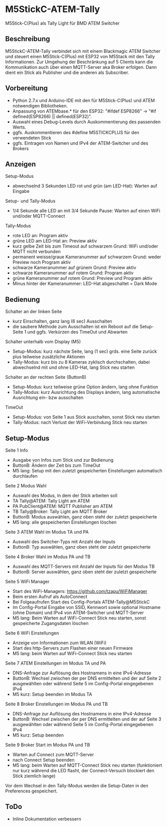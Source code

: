 # M5StickC-ATEM-Tally
M5Stick-C(Plus) als Tally Light für BMD ATEM Switcher

## Beschreibung
M5StickC-ATEM-Tally verbindet sich mit einem Blackmagic ATEM Switcher und steuert einen M5Stick-C(Plus) mit ESP32 von M5Stack mit den Tally Informationen.
Zur Umgehung der Beschränkung auf 5 Clients kann die Kommunikation auch über einen MQTT-Server aka Broker erfolgen. 
Dann dient ein Stick als Publisher und die anderen als Subscriber. 

## Vorbereitung
- Python 2.7.x und Arduino-IDE mit den für M5Stick-C(Plus) und ATEM notwendigen Bibliotheken. 
- Anpassung von ATEMbase.* für den ESP32: "#ifdef ESP8266" -> "#if defined(ESP8266) || defined(ESP32)".
- Auswahl eines Debug-Levels durch Auskommentierung des passenden Werts. 
- ggfs. Auskommentieren des #define M5STICKCPLUS für den verwendeten Stick
- ggfs. Eintragen von Namen und IPv4 der ATEM-Switcher und des Brokers 

## Anzeigen
Setup-Modus
- abwechselnd 3 Sekunden LED rot und grün (am LED-Hat): Warten auf Eingabe

Setup- und Tally-Modus
- 1/4 Sekunde alle LED an mit 3/4 Sekunde Pause: Warten auf einen WiFi und/oder MQTT-Connect

Tally-Modus
- rote LED an: Program aktiv
- grüne LED am LED-Hat an: Preview aktiv
- kurz gelbe Zeit bis zum Timeout auf schwarzem Grund: WiFi und/oder MQTT nicht verbunden
- permanent weisse/graue Kameranummer auf schwarzem Grund: weder Preview noch Program aktiv
- schwarze Kameranummer auf grünem Grund: Preview aktiv
- schwarze Kameranummer auf rotem Grund: Program aktiv
- grüne Kameranummer auf rotem Grund: Preview und Program aktiv
- Minus hinter der Kameranummer: LED-Hat abgeschaltet = Dark Mode

## Bedienung
Schalter an der linken Seite 
- kurz Einschalten, ganz lang (6 sec) Ausschalten
- die saubere Methode zum Ausschalten ist ein Reboot auf die Setup-Seite 1 und ggfs. Verkürzen des TimeOut und Abwarten

Schalter unterhalb vom Display (M5) 
- Setup-Modus: kurz nächste Seite, lang (1 sec) grds. eine Seite zurück plus teilweise zusätzliche Aktionen
- Tally-Modus: kurz bis zu 8 Kameras zyklisch durchschalten, dabei abwechselnd mit und ohne LED-Hat, lang Stick neu starten

Schalter an der rechten Seite (ButtonB)
- Setup-Modus: kurz teilweise grüne Option ändern, lang ohne Funktion
- Tally-Modus: kurz Ausrichtung des Displays ändern, lang automatische Ausrichtung ein- bzw ausschalten 

TimeOut 
- Setup-Modus: von Seite 1 aus Stick auschalten, sonst Stick neu starten
- Tally-Modus: nach Verlust der WiFi-Verbindung Stick neu starten

## Setup-Modus
Seite 1 Info
- Ausgabe von Infos zum Stick und zur Bedienung
- ButtonB: Ändern der Zeit bis zum TimeOut
- M5 lang: Setup mit den zuletzt gespeicherten Einstellungen automatisch durchlaufen

Seite 2 Modus Wahl
- Auswahl des Modus, in dem der Stick arbeiten soll
- TA Tally@ATEM: Tally Light am ATEM
- PA PubClient@ATEM: MQTT Publisher am ATEM
- TB Tally@Broker: Tally Light am MQTT Broker
- ButtonB: Modus auswählen, ganz oben steht der zuletzt gespeicherte
- M5 lang: alle gespeicherten Einstellungen löschen

Seite 3 ATEM Wahl im Modus TA und PA
- Auswahl des Switcher-Typs mit Anzahl der Inputs
- ButtonB: Typ auswählen, ganz oben steht der zuletzt gespeicherte

Seite 4 Broker Wahl im Modus PA und TB
- Auswahl des MQTT-Servers mit Anzahl der Inputs für den Modus TB
- ButtonB: Server auswählen, ganz oben steht der zuletzt gespeicherte

Seite 5 WiFi Manager
- Start des WiFi-Managers: https://github.com/tzapu/WiFiManager
- Beim ersten Aufruf als AutoConnect
- Bei Folgeaufrufen Start des Config-Portals ATEM-Tally@M5StickC
- Im Config-Portal Eingabe von SSID, Kennwort sowie optional Hostname (ohne Domain) und IPv4 von ATEM-Switcher und MQTT-Server
- M5 lang: Beim Warten auf WiFi-Connect Stick neu starten, sonst gespeicherte Zugangsdaten löschen

Seite 6 WiFi Einstellungen
- Anzeige von Informationen zum WLAN (WiFi)
- Start des http-Servers zum Flashen einer neuen Firmware
- M5 lang: beim Warten auf WiFi-Connect Stick neu starten

Seite 7 ATEM Einstellungen im Modus TA und PA
- DNS-Anfrage zur Auflösung des Hostnamens in eine IPv4-Adresse
- ButtonB: Wechsel zwischen der per DNS ermittelten und der auf Seite 2 ausgewählten oder während Seite 5 im Config-Portal eingegebenen IPv4
- M5 kurz: Setup beenden im Modus TA

Seite 8 Broker Einstellungen im Modus PA und TB
- DNS-Anfrage zur Auflösung des Hostnamens in eine IPv4-Adresse
- ButtonB: Wechsel zwischen der per DNS ermittelten und der auf Seite 3 ausgewählten oder während Seite 5 im Config-Portal eingegebenen IPv4
- M5 kurz: Setup beenden

Seite 9 Broker Start im Modus PA und TB
- Warten auf Connect zum MQTT-Server
- nach Connect Setup beenden
- M5 lang: beim Warten auf MQTT-Connect Stick neu starten (funktioniert nur kurz während die LED flasht, der Connect-Versuch blockiert den Stick ziemlich lange)

Vor dem Wechsel in den Tally-Modus werden die Setup-Daten in den Preferences gespeichert. 

## ToDo
- Inline Dokumentation verbessern

